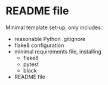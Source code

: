 # README file

Minimal template set-up, only includes:

- reasonable Python .gitignore
- flake8 configuration
- minimal requirements file, installing
    - flake8
    - pytest
    - black
- README file


